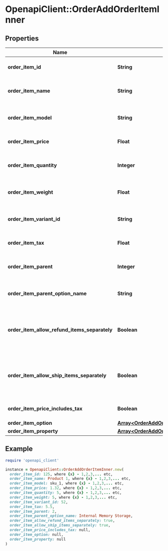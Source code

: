 # OpenapiClient::OrderAddOrderItemInner

## Properties

| Name | Type | Description | Notes |
| ---- | ---- | ----------- | ----- |
| **order_item_id** | **String** | Defines orders specified by order item id |  |
| **order_item_name** | **String** | Defines orders specified by order item name |  |
| **order_item_model** | **String** | Defines orders specified by order item model | [optional] |
| **order_item_price** | **Float** | Defines orders specified by order item price |  |
| **order_item_quantity** | **Integer** | Defines orders specified by order item quantity |  |
| **order_item_weight** | **Float** | Defines orders specified by order item weight | [optional] |
| **order_item_variant_id** | **String** | Ordered product variant. Where x is order item ID | [optional] |
| **order_item_tax** | **Float** | Percentage of tax for product order | [optional][default to 0] |
| **order_item_parent** | **Integer** | Index of the parent grouped/bundle product | [optional] |
| **order_item_parent_option_name** | **String** | Option name of the parent grouped/bundle product | [optional] |
| **order_item_allow_refund_items_separately** | **Boolean** | Indicates whether subitems of the grouped/bundle product can be refunded separately | [optional] |
| **order_item_allow_ship_items_separately** | **Boolean** | Indicates whether subitems of the grouped/bundle product can be shipped separately | [optional] |
| **order_item_price_includes_tax** | **Boolean** | Defines if item price includes tax | [optional][default to false] |
| **order_item_option** | [**Array&lt;OrderAddOrderItemInnerOrderItemOptionInner&gt;**](OrderAddOrderItemInnerOrderItemOptionInner.md) |  | [optional] |
| **order_item_property** | [**Array&lt;OrderAddOrderItemInnerOrderItemPropertyInner&gt;**](OrderAddOrderItemInnerOrderItemPropertyInner.md) |  | [optional] |

## Example

```ruby
require 'openapi_client'

instance = OpenapiClient::OrderAddOrderItemInner.new(
  order_item_id: 125, where {x} - 1,2,3,... etc,
  order_item_name: Product 1, where {x} - 1,2,3,... etc,
  order_item_model: sku_1, where {x} - 1,2,3,... etc,
  order_item_price: 1.32, where {x} - 1,2,3,... etc,
  order_item_quantity: 5, where {x} - 1,2,3,... etc,
  order_item_weight: 5, where {x} - 1,2,3,... etc,
  order_item_variant_id: 52,
  order_item_tax: 5.5,
  order_item_parent: 2,
  order_item_parent_option_name: Internal Memory Storage,
  order_item_allow_refund_items_separately: true,
  order_item_allow_ship_items_separately: true,
  order_item_price_includes_tax: null,
  order_item_option: null,
  order_item_property: null
)
```

